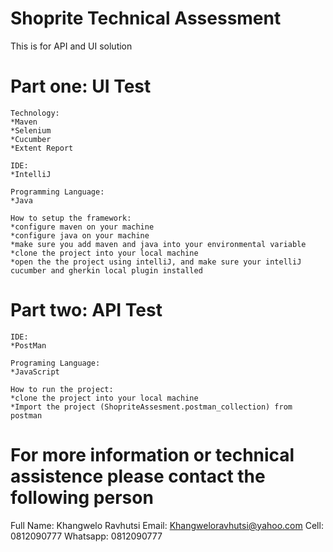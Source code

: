 # Shoprite Technical Assessment
This is for API and UI solution

# Part one: UI Test
	
	Technology:
	*Maven
	*Selenium
	*Cucumber
	*Extent Report
	
	IDE: 
	*IntelliJ
	
	Programming Language:
	*Java
	
	How to setup the framework:
	*configure maven on your machine
	*configure java on your machine
	*make sure you add maven and java into your environmental variable
	*clone the project into your local machine
	*open the the project using intelliJ, and make sure your intelliJ cucumber and gherkin local plugin installed
	

# Part two: API Test

	IDE:
	*PostMan
	
	Programing Language:
	*JavaScript
	
	How to run the project:
	*clone the project into your local machine
	*Import the project (ShopriteAssesment.postman_collection) from postman
	
# For more information or technical assistence please contact the following person
Full Name: Khangwelo Ravhutsi
Email: Khangweloravhutsi@yahoo.com
Cell: 0812090777
Whatsapp: 0812090777
	
	